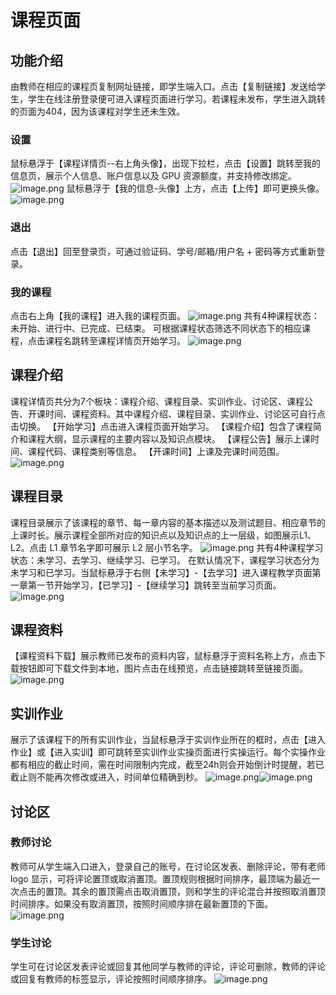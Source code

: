 # 课程页面
## 功能介绍
由教师在相应的课程页复制网址链接，即学生端入口。点击【复制链接】发送给学生，学生在线注册登录便可进入课程页面进行学习。若课程未发布，学生进入跳转的页面为404，因为该课程对学生还未生效。
### 设置
鼠标悬浮于【课程详情页--右上角头像】，出现下拉栏，点击【设置】跳转至我的信息页，展示个人信息、账户信息以及 GPU 资源额度，并支持修改绑定。
![image.png](https://cdn.nlark.com/yuque/0/2023/png/27525727/1688364065230-2cd191cc-b970-420e-a588-1fbfd46d461f.png#averageHue=%23eeefee&clientId=u800cc8b7-5e27-4&from=paste&height=838&id=uc5341856&originHeight=1676&originWidth=2936&originalType=binary&ratio=2&rotation=0&showTitle=false&size=1559679&status=done&style=none&taskId=u9367fad7-213e-4a88-8111-88983a0f05b&title=&width=1468)
鼠标悬浮于【我的信息-头像】上方，点击【上传】即可更换头像。
![image.png](https://cdn.nlark.com/yuque/0/2023/png/27525727/1688364833441-6e89cecc-00c6-41c5-994f-fdfb7c91e05c.png#averageHue=%23fbf9f8&clientId=u800cc8b7-5e27-4&from=paste&height=678&id=u674bc33a&originHeight=1356&originWidth=2068&originalType=binary&ratio=2&rotation=0&showTitle=false&size=516293&status=done&style=none&taskId=u9b4869f8-9ef5-4575-8c41-dd65c8b5934&title=&width=1034)
### 退出
点击【退出】回至登录页，可通过验证码、学号/邮箱/用户名 + 密码等方式重新登录。
### 我的课程
点击右上角【我的课程】进入我的课程页面。
![image.png](https://cdn.nlark.com/yuque/0/2023/png/34569523/1688718438400-0fc29490-3b8f-4250-af47-0abca68d467f.png#averageHue=%23c0b553&clientId=u5daa2201-12b9-4&from=paste&height=762&id=ua12aaf55&originHeight=1524&originWidth=2752&originalType=binary&ratio=2&rotation=0&showTitle=false&size=999511&status=done&style=none&taskId=u5b0e016d-e691-4376-a782-7765a736b37&title=&width=1376)
共有4种课程状态：未开始、进行中、已完成、已结束。
可根据课程状态筛选不同状态下的相应课程，点击课程名跳转至课程详情页开始学习。
![image.png](https://cdn.nlark.com/yuque/0/2023/png/34569523/1688718499751-cc8bbcee-0707-407c-8761-90c0cab6cd2d.png#averageHue=%23fcfbfb&clientId=u5daa2201-12b9-4&from=paste&height=454&id=uce5d4af4&originHeight=908&originWidth=2596&originalType=binary&ratio=2&rotation=0&showTitle=false&size=293425&status=done&style=none&taskId=uc8166fd1-5823-463b-8aa8-a3a6401f3a7&title=&width=1298)
## 课程介绍
课程详情页共分为7个板块：课程介绍、课程目录、实训作业、讨论区、课程公告、开课时间、课程资料。其中课程介绍、课程目录、实训作业、讨论区可自行点击切换。
【开始学习】点击进入课程页面开始学习。
【课程介绍】包含了课程简介和课程大纲，显示课程的主要内容以及知识点模块。
【课程公告】展示上课时间、课程代码、课程类别等信息。
【开课时间】上课及完课时间范围。
![image.png](https://cdn.nlark.com/yuque/0/2023/png/27525727/1688366510427-7d94e6b3-5795-4612-8b79-3883f4631752.png#averageHue=%23f5f6f4&clientId=u800cc8b7-5e27-4&from=paste&height=794&id=u7a685f9e&originHeight=1588&originWidth=2494&originalType=binary&ratio=2&rotation=0&showTitle=false&size=1262985&status=done&style=none&taskId=u16c6ee03-87b3-4f68-948a-5bd62d7335f&title=&width=1247)

## 课程目录
课程目录展示了该课程的章节、每一章内容的基本描述以及测试题目、相应章节的上课时长。展示课程全部所对应的知识点以及知识点的上一层级，如图展示L1、L2。点击 L1 章节名字即可展示 L2 层小节名字。
![image.png](https://cdn.nlark.com/yuque/0/2023/png/27525727/1688116367975-32d87932-7de5-47c7-9056-5a0d147c5ad5.png#averageHue=%23f3f3f3&clientId=uba6b980a-e78b-4&from=paste&height=167&id=u63e4e9f6&originHeight=334&originWidth=869&originalType=binary&ratio=2&rotation=0&showTitle=false&size=34214&status=done&style=none&taskId=u6023874f-db6c-4e6f-94c2-53cab806e0d&title=&width=434.5)
共有4种课程学习状态：未学习、去学习、继续学习、已学习。
在默认情况下，课程学习状态分为未学习和已学习。当鼠标悬浮于右侧【未学习】-【去学习】进入课程教学页面第一章第一节开始学习，【已学习】-【继续学习】跳转至当前学习页面。
![image.png](https://cdn.nlark.com/yuque/0/2023/png/27525727/1688116211285-904c560a-5d62-4813-b443-b5e65f65c994.png#averageHue=%23f6f6f6&clientId=uba6b980a-e78b-4&from=paste&height=320&id=ue077de92&originHeight=639&originWidth=926&originalType=binary&ratio=2&rotation=0&showTitle=false&size=71571&status=done&style=none&taskId=u00720c00-0d07-4be4-bd96-654aeca7c80&title=&width=463)
## 课程资料
【课程资料下载】展示教师已发布的资料内容，鼠标悬浮于资料名称上方，点击下载按钮即可下载文件到本地，图片点击在线预览，点击链接跳转至链接页面。
![image.png](https://cdn.nlark.com/yuque/0/2023/png/27525727/1688368094520-03d6fc7c-363c-4c59-8a21-39053bf06205.png#averageHue=%23f6f6f6&clientId=u800cc8b7-5e27-4&from=paste&height=128&id=u8f7f562f&originHeight=255&originWidth=386&originalType=binary&ratio=2&rotation=0&showTitle=false&size=17768&status=done&style=none&taskId=u3f7dc960-f3bc-4cce-a7fb-e4ae131cd9a&title=&width=193)
## 实训作业
展示了该课程下的所有实训作业，当鼠标悬浮于实训作业所在的框时，点击【进入作业】或【进入实训】即可跳转至实训作业实操页面进行实操运行。每个实操作业都有相应的截止时间，需在时间限制内完成，截至24h则会开始倒计时提醒，若已截止则不能再次修改或进入，时间单位精确到秒。
![image.png](https://cdn.nlark.com/yuque/0/2023/png/34569523/1688717302152-33f91f5a-871e-43a5-91a0-d31634633888.png#averageHue=%23f8f3f2&clientId=u5daa2201-12b9-4&from=paste&height=129&id=u73b1b58f&originHeight=378&originWidth=636&originalType=binary&ratio=2&rotation=0&showTitle=false&size=33518&status=done&style=none&taskId=ud8b11e39-e8f7-4365-a257-3f9dbcdf3c3&title=&width=217)![image.png](https://cdn.nlark.com/yuque/0/2023/png/27525727/1688375942943-60ab0e02-0701-424c-b9da-766fbd696be6.png#averageHue=%23f9f9f9&clientId=ubd296c2c-3f8b-4&from=paste&height=147&id=u505ad8fd&originHeight=293&originWidth=877&originalType=binary&ratio=2&rotation=0&showTitle=false&size=27613&status=done&style=none&taskId=uf314c1a7-d83d-4e46-85f0-bb7561802c0&title=&width=439)
## 讨论区
### 教师讨论
教师可从学生端入口进入，登录自己的账号，在讨论区发表、删除评论，带有老师 logo 显示，可将评论置顶或取消置顶。置顶规则根据时间排序，最顶端为最近一次点击的置顶。其余的置顶需点击取消置顶，则和学生的评论混合并按照取消置顶时间排序。如果没有取消置顶，按照时间顺序排在最新置顶的下面。
![image.png](https://cdn.nlark.com/yuque/0/2023/png/27525727/1688375797273-39cfdd9c-d8ab-4c86-a531-ba319dab140c.png#averageHue=%23fbfbfb&clientId=ubd296c2c-3f8b-4&from=paste&height=238&id=uab17bdcc&originHeight=475&originWidth=882&originalType=binary&ratio=2&rotation=0&showTitle=false&size=47188&status=done&style=none&taskId=ufbd799e6-3856-4ec9-afdf-e67bd880043&title=&width=441)
### 学生讨论
学生可在讨论区发表评论或回复其他同学与教师的评论，评论可删除，教师的评论或回复有教师的标签显示，评论按照时间顺序排序。
![image.png](https://cdn.nlark.com/yuque/0/2023/png/27525727/1688369551235-e3a700ad-e1d3-4618-ba46-c5f0ae7daf08.png#averageHue=%23fafafa&clientId=u12e4202b-1ce7-4&from=paste&height=231&id=u14484ce5&originHeight=462&originWidth=858&originalType=binary&ratio=2&rotation=0&showTitle=false&size=48732&status=done&style=none&taskId=u9b9d3fdc-220d-49e9-a977-9320910bcdb&title=&width=429)
